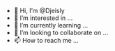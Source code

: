- 👋 Hi, I’m @Djeisly
- 👀 I’m interested in ...
- 🌱 I’m currently learning ...
- 💞️ I’m looking to collaborate on ...
- 📫 How to reach me ...

<!---
Djeisly/Djeisly is a ✨ special ✨ repository because its `README.md` (this file) appears on your GitHub profile.
You can click the Preview link to take a look at your changes.
--->
